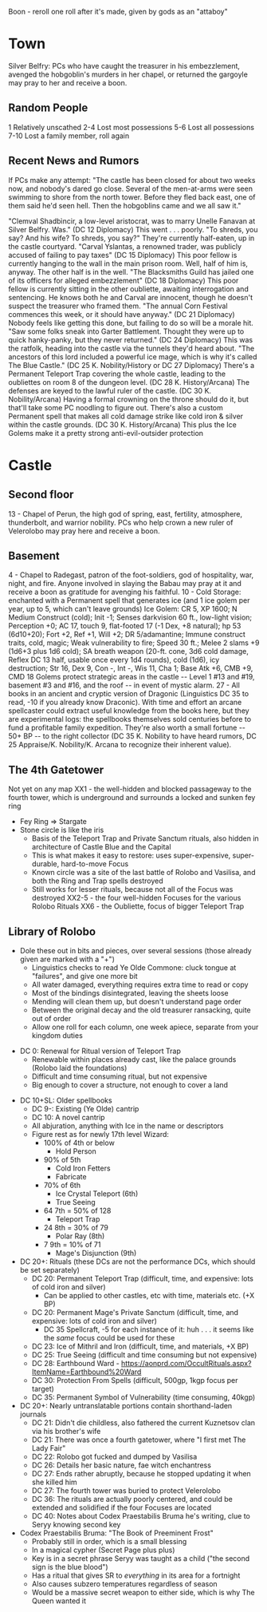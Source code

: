 Boon - reroll one roll after it's made, given by gods as an "attaboy"


# Town
Silver Belfry: PCs who have caught the treasurer in his embezzlement, avenged the hobgoblin's murders in her chapel, or returned the gargoyle may pray to her and receive a boon.

## Random People
1     Relatively unscathed
2-4   Lost most possessions
5-6   Lost all possessions
7-10  Lost a family member, roll again

## Recent News and Rumors
If PCs make any attempt: "The castle has been closed for about two weeks now, and nobody's dared go close. Several of the men-at-arms were seen swimming to shore from the north tower. Before they fled back east, one of them said he'd seen hell. Then the hobgoblins came and we all saw it."

"Clemval Shadbìncir, a low-level aristocrat, was to marry Unelle Fanavan at Silver Belfry. Was." (DC 12 Diplomacy)
  This went . . . poorly. "To shreds, you say? And his wife? To shreds, you say?" They're currently half-eaten, up in the castle courtyard.
"Carval Yslantas, a renowned trader, was publicly accused of failing to pay taxes" (DC 15 Diplomacy)
  This poor fellow is currently hanging to the wall in the main prison room. Well, half of him is, anyway. The other half is in the well.
"The Blacksmiths Guild has jailed one of its officers for alleged embezzlement" (DC 18 Diplomacy)
  This poor fellow is currently sitting in the other oubliette, awaiting interrogation and sentencing. He knows both he and Carval are innocent, though he doesn't suspect the treasurer who framed them.
"The annual Corn Festival commences this week, or it should have anyway." (DC 21 Diplomacy)
  Nobody feels like getting this done, but failing to do so will be a morale hit.
"Saw some folks sneak into Garter Battlement. Thought they were up to quick hanky-panky, but they never returned." (DC 24 Diplomacy)
  This was the ratfolk, heading into the castle via the tunnels they'd heard about.
"The ancestors of this lord included a powerful ice mage, which is why it's called The Blue Castle." (DC 25 K. Nobility/History or DC 27 Diplomacy)
There's a Permanent Teleport Trap covering the whole castle, leading to the oubliettes on room 8 of the dungeon level. (DC 28 K. History/Arcana)
The defenses are keyed to the lawful ruler of the castle. (DC 30 K. Nobility/Arcana)
  Having a formal crowning on the throne should do it, but that'll take some PC noodling to figure out.
There's also a custom Permanent spell that makes all cold damage strike like cold iron & silver within the castle grounds. (DC 30 K. History/Arcana)
  This plus the Ice Golems make it a pretty strong anti-evil-outsider protection


# Castle

## Second floor
13 - Chapel of Perun, the high god of spring, east, fertility, atmosphere, thunderbolt, and warrior nobility. PCs who help crown a new ruler of Velerolobo may pray here and receive a boon.

## Basement
4 - Chapel to Radegast, patron of the foot-soldiers, god of hospitality, war, night, and fire. Anyone involved in slaying the Babau may pray at it and receive a boon as gratitude for avenging his faithful.
10 - Cold Storage: enchanted with a Permanent spell that generates ice (and 1 ice golem per year, up to 5, which can't leave grounds)
      Ice Golem: CR 5, XP 1600; N Medium Construct (cold); Init -1; Senses darkvision 60 ft., low-light vision; Perception +0; AC 17, touch 9, flat-footed 17 (-1 Dex, +8 natural); hp 53 (6d10+20); Fort +2, Ref +1, Will +2; DR 5/adamantine; Immune construct traits, cold, magic; Weak vulnerability to fire; Speed 30 ft.; Melee 2 slams +9 (1d6+3 plus 1d6 cold); SA breath weapon (20-ft. cone, 3d6 cold damage, Reflex DC 13 half, usable once every 1d4 rounds), cold (1d6), icy destruction; Str 16, Dex 9, Con -, Int -, Wis 11, Cha 1; Base Atk +6, CMB +9, CMD 18
      Golems protect strategic areas in the castle -- Level 1 #13 and #19, basement #3 and #16, and the roof -- in event of mystic alarm.
27 - All books in an ancient and cryptic version of Dragonic (Linguistics DC 35 to read, -10 if you already know Draconic). With time and effort an arcane spellcaster could extract useful knowledge from the books here, but they are experimental logs: the spellbooks themselves sold centuries before to fund a profitable family expedition. They're also worth a small fortune -- 50+ BP -- to the right collector (DC 35 K. Nobility to have heard rumors, DC 25 Appraise/K. Nobility/K. Arcana to recognize their inherent value).

## The 4th Gatetower
Not yet on any map
XX1 - the well-hidden and blocked passageway to the fourth tower, which is underground and surrounds a locked and sunken fey ring
  - Fey Ring => Stargate
  - Stone circle is like the iris
    - Basis of the Teleport Trap and Private Sanctum rituals, also hidden in architecture of Castle Blue and the Capital
    - This is what makes it easy to restore: uses super-expensive, super-durable, hard-to-move Focus
    - Known circle was a site of the last battle of Rolobo and Vasilisa, and both the Ring and Trap spells destroyed
    - Still works for lesser rituals, because not all of the Focus was destroyed
XX2-5 - the four well-hidden Focuses for the various Rolobo Rituals
XX6 - the Oubliette, focus of bigger Teleport Trap

## Library of Rolobo
- Dole these out in bits and pieces, over several sessions (those already given are marked with a "+")
  - Linguistics checks to read Ye Olde Commone: cluck tongue at "failures", and give one more bit
  - All water damaged, everything requires extra time to read or copy
  - Most of the bindings disintegrated, leaving the sheets loose
  - Mending will clean them up, but doesn't understand page order
  - Between the original decay and the old treasurer ransacking, quite out of order
  - Allow one roll for each column, one week apiece, separate from your kingdom duties
+ DC 0: Renewal for Ritual version of Teleport Trap
  - Renewable within places already cast, like the palace grounds (Rolobo laid the foundations)
  - Difficult and time consuming ritual, but not expensive
  - Big enough to cover a structure, not enough to cover a land
- DC 10+SL: Older spellbooks
  - DC 9-: Existing (Ye Olde) cantrip
  - DC 10: A novel cantrip
  - All abjuration, anything with Ice in the name or descriptors
  - Figure rest as for newly 17th level Wizard: 
    - 100% of 4th or below
      + Hold Person
    - 90% of 5th
      - Cold Iron Fetters
      - Fabricate
    - 70% of 6th
      - Ice Crystal Teleport (6th)
      - True Seeing
    - 64 7th = 50% of 128
      + Teleport Trap
    - 24 8th = 30% of 79
      - Polar Ray (8th)
    - 7 9th = 10% of 71
      + Mage's Disjunction (9th)
- DC 20+: Rituals (these DCs are not the performance DCs, which should be set separately)
  + DC 20: Permanent Teleport Trap (difficult, time, and expensive: lots of cold iron and silver)
    + Can be applied to other castles, etc with time, materials etc. (+X BP)
  - DC 20: Permanent Mage's Private Sanctum (difficult, time, and expensive: lots of cold iron and silver)
    - DC 35 Spellcraft, -5 for each instance of it: huh . . . it seems like the *same* focus could be used for these
  - DC 23: Ice of Mithril and Iron (difficult, time, and materials, +X BP)
  - DC 25: True Seeing (difficult and time consuming but not expensive)
  - DC 28: Earthbound Ward - https://aonprd.com/OccultRituals.aspx?ItemName=Earthbound%20Ward
  - DC 30: Protection From Spells (difficult, 500gp, 1kgp focus per target)
  - DC 35: Permanent Symbol of Vulnerability (time consuming, 40kgp)
- DC 20+: Nearly untranslatable portions contain shorthand-laden journals
  + DC 21: Didn't die childless, also fathered the current Kuznetsov clan via his brother's wife
  - DC 21: There was once a fourth gatetower, where "I first met The Lady Fair"
  - DC 22: Rolobo got fucked and dumped by Vasilisa
  - DC 26: Details her basic nature, fae witch enchantress
  + DC 27: Ends rather abruptly, because he stopped updating it when she killed him
  + DC 27: The fourth tower was buried to protect Velerolobo
  - DC 36: The rituals are actually poorly centered, and could be extended and solidified if the four Focuses are located
  - DC 40: Notes about Codex Praestabilis Bruma he's writing, clue to Seryy knowing second key
- Codex Praestabilis Bruma: "The Book of Preeminent Frost"
  - Probably still in order, which is a small blessing
  - In a magical cypher (Secret Page plus plus)
  - Key is in a secret phrase Seryy was taught as a child ("the second sign is the blue blood")
  - Has a ritual that gives SR to *everything* in its area for a fortnight
  - Also causes subzero temperatures regardless of season
  - Would be a massive secret weapon to either side, which is why The Queen wanted it
